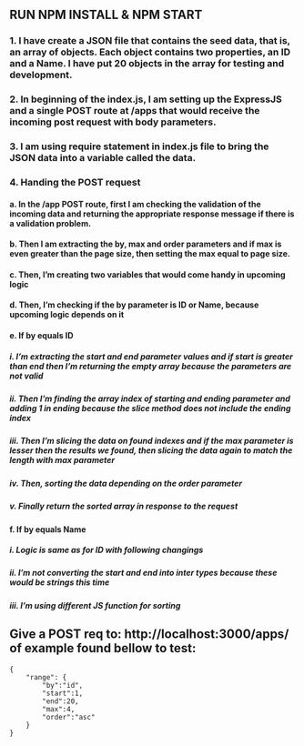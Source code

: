 ## RUN NPM INSTALL & NPM START

### 1.	I have create a JSON file that contains the seed data, that is, an array of objects. Each object contains two properties, an ID and a 		Name. I have put 20 objects in the array for testing and development.

### 2.	In beginning of the index.js, I am setting up the ExpressJS and a single POST route at /apps that would receive the incoming post 			request with body parameters.

### 3.	I am using require statement in index.js file to bring the JSON data into a variable called the data.

### 4.	Handing the POST request

#### a.	In the /app POST route, first I am checking the validation of the incoming data and returning the appropriate response message 		if there is a validation problem.

#### b.	Then I am extracting the by, max and order parameters and if max is even greater than the page size, then setting the max equal 	to page size.

#### c.	Then, I’m creating two variables that would come handy in upcoming logic

#### d.	Then, I’m checking if the by parameter is ID or Name, because upcoming logic depends on it

#### e.	If by equals ID

##### i.	I’m extracting the start and end parameter values and if start is greater than end then I’m returning the empty array because the parameters are not valid
##### ii.	Then I’m finding the array index of starting and ending parameter and adding 1 in ending because the slice method does not include the ending index
##### iii.	Then I’m slicing the data on found indexes and if the max parameter is lesser then the results we found, then slicing the data again to match the length with max parameter
##### iv.	Then, sorting the data depending on the order parameter
##### v.	Finally return the sorted array in response to the request

#### f.	If by equals Name
##### i.	Logic is same as for ID with following changings
##### ii.	I’m not converting the start and end into inter types because these would be strings this time
##### iii.	I’m using different JS function for sorting



## Give a POST req to: http://localhost:3000/apps/ of example found bellow to test:
 
```
{
	"range": {
		"by":"id",
		"start":1,
		"end":20,
		"max":4,
		"order":"asc"
	}	
}
```


